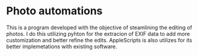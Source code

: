 # Photo automations 

This is a program developed with the objective of steamlining the editing of photos. I do this utilizing pyhton for the extracion of EXIF data to add more customization and better refine the edits. AppleScripts is also utilizes for its better implemetations with existing software.
